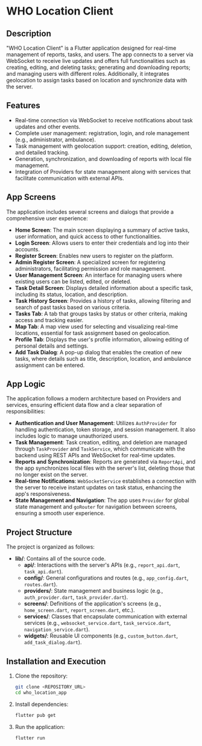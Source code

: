 # WHO Location Client

## Description

"WHO Location Client" is a Flutter application designed for real-time management of reports, tasks, and users. The app connects to a server via WebSocket to receive live updates and offers full functionalities such as creating, editing, and deleting tasks; generating and downloading reports; and managing users with different roles. Additionally, it integrates geolocation to assign tasks based on location and synchronize data with the server.

## Features

- Real-time connection via WebSocket to receive notifications about task updates and other events.
- Complete user management: registration, login, and role management (e.g., administrator, ambulance).
- Task management with geolocation support: creation, editing, deletion, and detailed tracking.
- Generation, synchronization, and downloading of reports with local file management.
- Integration of Providers for state management along with services that facilitate communication with external APIs.

## App Screens

The application includes several screens and dialogs that provide a comprehensive user experience:

- **Home Screen**: The main screen displaying a summary of active tasks, user information, and quick access to other functionalities.
- **Login Screen**: Allows users to enter their credentials and log into their accounts.
- **Register Screen**: Enables new users to register on the platform.
- **Admin Register Screen**: A specialized screen for registering administrators, facilitating permission and role management.
- **User Management Screen**: An interface for managing users where existing users can be listed, edited, or deleted.
- **Task Detail Screen**: Displays detailed information about a specific task, including its status, location, and description.
- **Task History Screen**: Provides a history of tasks, allowing filtering and search of past tasks based on various criteria.
- **Tasks Tab**: A tab that groups tasks by status or other criteria, making access and tracking easier.
- **Map Tab**: A map view used for selecting and visualizing real-time locations, essential for task assignment based on geolocation.
- **Profile Tab**: Displays the user's profile information, allowing editing of personal details and settings.
- **Add Task Dialog**: A pop-up dialog that enables the creation of new tasks, where details such as title, description, location, and ambulance assignment can be entered.

## App Logic

The application follows a modern architecture based on Providers and services, ensuring efficient data flow and a clear separation of responsibilities:

- **Authentication and User Management**: Utilizes `AuthProvider` for handling authentication, token storage, and session management. It also includes logic to manage unauthorized users.
- **Task Management**: Task creation, editing, and deletion are managed through `TaskProvider` and `TaskService`, which communicate with the backend using REST APIs and WebSocket for real-time updates.
- **Reports and Synchronization**: Reports are generated via `ReportApi`, and the app synchronizes local files with the server's list, deleting those that no longer exist on the server.
- **Real-time Notifications**: `WebSocketService` establishes a connection with the server to receive instant updates on task status, enhancing the app's responsiveness.
- **State Management and Navigation**: The app uses `Provider` for global state management and `goRouter` for navigation between screens, ensuring a smooth user experience.

## Project Structure

The project is organized as follows:

- **lib/**: Contains all of the source code.
  - **api/**: Interactions with the server's APIs (e.g., `report_api.dart`, `task_api.dart`).
  - **config/**: General configurations and routes (e.g., `app_config.dart`, `routes.dart`).
  - **providers/**: State management and business logic (e.g., `auth_provider.dart`, `task_provider.dart`).
  - **screens/**: Definitions of the application's screens (e.g., `home_screen.dart`, `report_screen.dart`, etc.).
  - **services/**: Classes that encapsulate communication with external services (e.g., `websocket_service.dart`, `task_service.dart`, `navigation_service.dart`).
  - **widgets/**: Reusable UI components (e.g., `custom_button.dart`, `add_task_dialog.dart`).

## Installation and Execution

1. Clone the repository:
   ```sh
   git clone <REPOSITORY_URL>
   cd who_location_app
   ```

2. Install dependencies:
   ```sh
   flutter pub get
   ```

3. Run the application:
   ```sh
   flutter run
   ```
